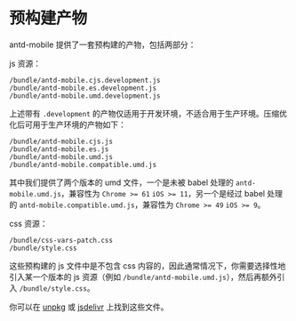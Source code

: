 # 预构建产物

antd-mobile 提供了一套预构建的产物，包括两部分：

js 资源：

```text
/bundle/antd-mobile.cjs.development.js
/bundle/antd-mobile.es.development.js
/bundle/antd-mobile.umd.development.js
```

上述带有 `.development` 的产物仅适用于开发环境，不适合用于生产环境。压缩优化后可用于生产环境的产物如下：

```text
/bundle/antd-mobile.cjs.js
/bundle/antd-mobile.es.js
/bundle/antd-mobile.umd.js
/bundle/antd-mobile.compatible.umd.js
```

其中我们提供了两个版本的 umd 文件，一个是未被 babel 处理的 `antd-mobile.umd.js`，兼容性为 `Chrome >= 61` `iOS >= 11`，另一个是经过 babel 处理的 `antd-mobile.compatible.umd.js`，兼容性为 `Chrome >= 49` `iOS >= 9`。

css 资源：

```text
/bundle/css-vars-patch.css
/bundle/style.css
```

这些预构建的 js 文件中是不包含 css 内容的，因此通常情况下，你需要选择性地引入某一个版本的 js 资源（例如 `/bundle/antd-mobile.umd.js`），然后再额外引入 `/bundle/style.css`。

你可以在 [unpkg](https://unpkg.com/browse/antd-mobile@5/bundle/) 或 [jsdelivr](https://www.jsdelivr.com/package/npm/antd-mobile?path=bundle) 上找到这些文件。
